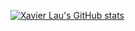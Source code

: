 [![Xavier Lau's GitHub stats](https://github-readme-stats.vercel.app/api?username=AurevoirXavier&count_private=true&show_icons=true&theme=tokyonight)](https://github.com/anuraghazra/github-readme-stats)
